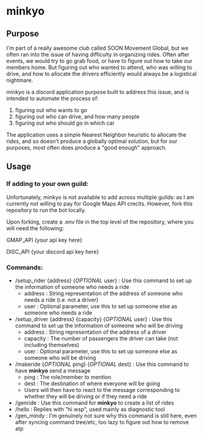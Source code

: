 # minkyo

## Purpose
I'm part of a really awesome club called SOON Movement Global, but we often ran into the issue of having difficulty in organizing rides. Often after events, we would try to go grab food, or have to figure out how to take our members home. But figuring out who wanted to attend, who was willing to drive, and how to allocate the drivers efficiently would always be a logistical nightmare.

minkyo is a discord application purpose built to address this issue, and is intended to automate the process of:
1. figuring out who wants to go
2. figuring out who can drive, and how many people
3. figuring out who should go in which car

The application uses a simple Nearest Neighbor heuristic to allocate the rides, and so doesn't produce a globally optimal solution, but for our purposes, most often does produce a "good enough" approach.

## Usage
### If adding to your own guild:
Unfortunately, minkyo is not available to add across multiple guilds: as I am currently not willing to pay for Google Maps API crecits. However, fork this repository to run the bot locally.

Upon forking, create a .env file in the top level of the repository, where you will need the following:

GMAP_API {your api key here}

DISC_API {your discord api key here}

### Commands:
* /setup_rider {address} {_OPTIONAL_ user} : Use this command to set up the information of someone who needs a ride
  * address : String representation of the address of someone who needs a ride (i.e. not a driver)
  * user : Optional parameter, use this to set up someone else as someone who needs a ride
* /setup_driver {address} {capacity} {_OPTIONAL_ user} : Use this command to set up the information of someone who will be driving
  * address : String representation of the address of a driver
  * capacity : The number of passengers the driver can take (not including themselves)
  * user : Optional parameter, use this to set up someone else as someone who will be driving
* /makeride {_OPTIONAL_ ping} {_OPTIONAL_ dest} : Use this command to have **minkyo** send a message
  * ping : The role/member to mention
  * dest : The destination of where everyone will be going
  * Users will then have to react to the message corresponding to whether they will be driving or if they need a ride
* /genride : Use this command for **minkyo** to create a list of rides
* /hello : Replies with "hi wsp", used mainly as diagnostic tool
* /gen_mindy : I'm genuinely not sure why this command is still here, even after syncing command tree/etc, too lazy to figure out how to remove atp

